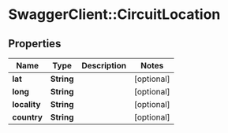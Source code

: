 # SwaggerClient::CircuitLocation

## Properties
Name | Type | Description | Notes
------------ | ------------- | ------------- | -------------
**lat** | **String** |  | [optional] 
**long** | **String** |  | [optional] 
**locality** | **String** |  | [optional] 
**country** | **String** |  | [optional] 

